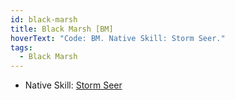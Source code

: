 ```yaml
---
id: black-marsh
title: Black Marsh [BM]
hoverText: "Code: BM. Native Skill: Storm Seer."
tags:
  - Black Marsh
---
```


- Native Skill: [Storm Seer](/docs/enemy-skills/native-skills/storm-seer)
